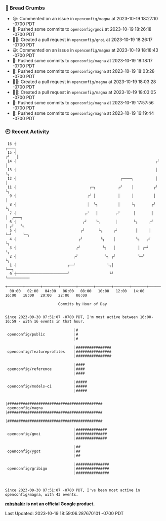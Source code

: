 ### 🍞 Bread Crumbs

 * 😃: Commented on an issue in `openconfig/magna` at 2023-10-19 18:27:10 -0700 PDT
 * 🚢: Pushed some commits to `openconfig/gnoi` at 2023-10-19 18:26:18 -0700 PDT
 * ✍🏼: Created a pull request in `openconfig/gnoi` at 2023-10-19 18:26:17 -0700 PDT
 * 😃: Commented on an issue in `openconfig/magna` at 2023-10-19 18:18:43 -0700 PDT
 * 🚢: Pushed some commits to `openconfig/magna` at 2023-10-19 18:18:17 -0700 PDT
 * 🚢: Pushed some commits to `openconfig/magna` at 2023-10-19 18:03:28 -0700 PDT
 * ✍🏼: Created a pull request in `openconfig/magna` at 2023-10-19 18:03:28 -0700 PDT
 * ✍🏼: Created a pull request in `openconfig/magna` at 2023-10-19 18:03:05 -0700 PDT
 * 🚢: Pushed some commits to `openconfig/magna` at 2023-10-19 17:57:56 -0700 PDT
 * 🚢: Pushed some commits to `openconfig/magna` at 2023-10-19 16:19:44 -0700 PDT

### 🕘 Recent Activity
```
 16 ┼                                                                 ╭───╮
 15 ┤                                                                ╭╯   │
 14 ┤                                                               ╭╯    │
 13 ┤                                                               │     ╰╮
 12 ┤                                               ╭────╮          │      │
 11 ┤                                 ╭─╮          ╭╯    │         ╭╯      ╰╮
  9 ┤                                ╭╯ │          │     │         │        │
  8 ┤                                │  ╰╮         │     ╰╮       ╭╯        ╰╮
  7 ┤                               ╭╯   │        ╭╯      │       │          │  ╭───╮
  6 ┤                              ╭╯    ╰╮       │       ╰╮     ╭╯          │ ╭╯   ╰╮
  5 ┤                             ╭╯      ╰╮     ╭╯        │     │           ╰─╯     ╰─╮
  4 ┤                            ╭╯        ╰╮    │         ╰╮   ╭╯                     ╰╮
  3 ┤                           ╭╯          ╰╮   │          │ ╭─╯                       ╰╮
  2 ┤                          ╭╯            ╰╮ ╭╯          ╰─╯                          ╰╮
  1 ┤                       ╭──╯              ╰╮│                                         ╰──╮
  0 ┼───────────────────────╯                  ╰╯                                            ╰──────────
    +───────+───────+───────+───────+───────+───────+───────+───────+───────+───────+───────+───────+────
  00:00   02:00   04:00   06:00   08:00   10:00   12:00   14:00   16:00   18:00   20:00   22:00   00:00   

						Commits by Hour of Day


Since 2023-09-30 07:51:07 -0700 PDT, I'm most active between 16:00-16:59 - with 16 events in that hour.

```



```
                               |#
 openconfig/public             |#
                               |#

                               |################
 openconfig/featureprofiles    |################
                               |################

                               |####
 openconfig/reference          |####
                               |####

                               |#####
 openconfig/models-ci          |#####
                               |#####

                               |###########################################
 openconfig/magna              |###########################################
                               |###########################################

                               |##############
 openconfig/gnoi               |##############
                               |##############

                               |##
 openconfig/ygot               |##
                               |##

                               |###############
 openconfig/gribigo            |###############
                               |###############



Since 2023-09-30 07:51:07 -0700 PDT, I've been most active in openconfig/magna, with 43 events.

```
**[robshakir](mailto:robjs@google.com) is not an official Google product.**  


Last Updated: 2023-10-19 18:59:06.287670101 -0700 PDT
